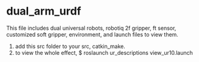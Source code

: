 # dual_arm_urdf
This file includes dual universal robots, robotiq 2f gripper, ft sensor, customized soft gripper, environment, and launch files to view them.
1. add this src folder to your src, catkin_make.
2. to view the whole effect, $ roslaunch ur_descriptions view_ur10.launch
